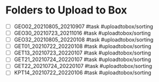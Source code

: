 # Folders to Upload to Box
- [ ] GEO02_20210805_20210907 #task #uploadtobox/sorting
- [ ] GEO30_20210723_20211016 #task #uploadtobox/sorting
- [ ] GEO32_20210805_20220108 #task #uploadtobox/sorting
- [ ] GET01_20210722_20220108 #task #uploadtobox/sorting
- [ ] GET13_20210723_20220107 #task #uploadtobox/sorting
- [ ] GET21_20210724_20220107 #task #uploadtobox/sorting
- [ ] GET22_20210724_20220107 #task #uploadtobox/sorting
- [ ] KPT14_20210722_20220106 #task #uploadtobox/sorting
